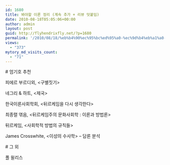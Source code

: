 ```yaml
---
id: 1680
title: 봐야할 이론 정리 (계속 추가 + 리뷰 덧붙임)
date: 2010-08-18T05:05:06+00:00
author: admin
layout: post
guid: http://flyhendrixfly.net/?p=1680
permalink: '/2010/08/18/%eb%b4%90%ec%95%bc%ed%95%a0-%ec%9d%b4%eb%a1%a0-%ec%a0%95%eb%a6%ac-%ea%b3%84%ec%86%8d-%ec%b6%94%ea%b0%80-%eb%a6%ac%eb%b7%b0-%eb%8d%a7%eb%b6%99%ec%9e%84/'
views:
  - "373"
mytory_md_visits_count:
  - "71"
---
```

\# 엄기호 추천
  
피에르 부르디외, <구별짓기>
  
네그리 & 하트, <제국>
  
한국이론사회학회, <뒤르케임을 다시 생각한다>
  
최종렬 엮음, <뒤르케임주의 문화사회학 : 이론과 방법론>
  
뒤르케임, <사회학적 방법의 규칙들>
  
James Crosswhite, <이성의 수사학> &#8211; 담론 분석

\# 그 외
  
폴 윌리스